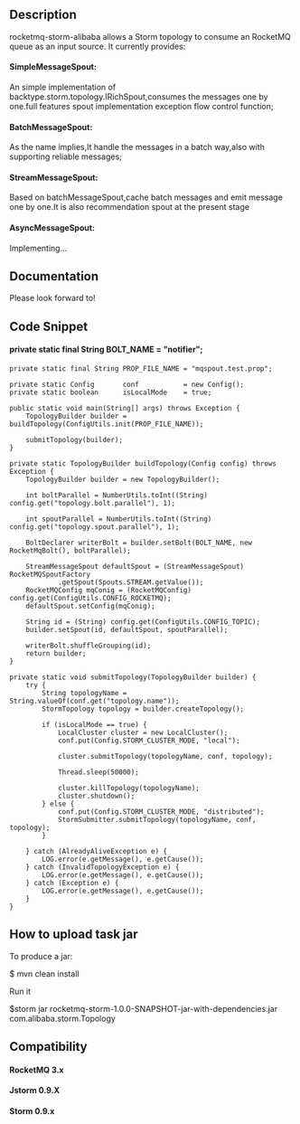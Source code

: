 ## Description

rocketmq-storm-alibaba allows a Storm topology to consume an RocketMQ queue as an input source. It currently provides:

#### SimpleMessageSpout: 
An simple implementation of backtype.storm.topology.IRichSpout,consumes the messages one by one.full features spout implementation exception flow control function;

#### BatchMessageSpout: 
As the name implies,It handle the messages in a batch way,also with supporting reliable messages;

#### StreamMessageSpout: 
Based on batchMessageSpout,cache batch messages and emit message one by one.It is also recommendation spout at the present stage

#### AsyncMessageSpout: 
Implementing...

## Documentation
Please look forward to!

## Code Snippet

#### private static final String BOLT_NAME      = "notifier";
    private static final String PROP_FILE_NAME = "mqspout.test.prop";

    private static Config       conf           = new Config();
    private static boolean      isLocalMode    = true;

    public static void main(String[] args) throws Exception {
        TopologyBuilder builder = buildTopology(ConfigUtils.init(PROP_FILE_NAME));

        submitTopology(builder);
    }

    private static TopologyBuilder buildTopology(Config config) throws Exception {
        TopologyBuilder builder = new TopologyBuilder();

        int boltParallel = NumberUtils.toInt((String) config.get("topology.bolt.parallel"), 1);

        int spoutParallel = NumberUtils.toInt((String) config.get("topology.spout.parallel"), 1);

        BoltDeclarer writerBolt = builder.setBolt(BOLT_NAME, new RocketMqBolt(), boltParallel);

        StreamMessageSpout defaultSpout = (StreamMessageSpout) RocketMQSpoutFactory
                .getSpout(Spouts.STREAM.getValue());
        RocketMQConfig mqConig = (RocketMQConfig) config.get(ConfigUtils.CONFIG_ROCKETMQ);
        defaultSpout.setConfig(mqConig);

        String id = (String) config.get(ConfigUtils.CONFIG_TOPIC);
        builder.setSpout(id, defaultSpout, spoutParallel);

        writerBolt.shuffleGrouping(id);
        return builder;
    }

    private static void submitTopology(TopologyBuilder builder) {
        try {
            String topologyName = String.valueOf(conf.get("topology.name"));
            StormTopology topology = builder.createTopology();

            if (isLocalMode == true) {
                LocalCluster cluster = new LocalCluster();
                conf.put(Config.STORM_CLUSTER_MODE, "local");

                cluster.submitTopology(topologyName, conf, topology);

                Thread.sleep(50000);

                cluster.killTopology(topologyName);
                cluster.shutdown();
            } else {
                conf.put(Config.STORM_CLUSTER_MODE, "distributed");
                StormSubmitter.submitTopology(topologyName, conf, topology);
            }

        } catch (AlreadyAliveException e) {
            LOG.error(e.getMessage(), e.getCause());
        } catch (InvalidTopologyException e) {
            LOG.error(e.getMessage(), e.getCause());
        } catch (Exception e) {
            LOG.error(e.getMessage(), e.getCause());
        }
    } 


## How to upload task jar
To produce a jar:

$ mvn clean install


Run it

$storm jar rocketmq-storm-1.0.0-SNAPSHOT-jar-with-dependencies.jar com.alibaba.storm.Topology


## Compatibility
#### RocketMQ 3.x

#### Jstorm 0.9.X

#### Storm 0.9.x
